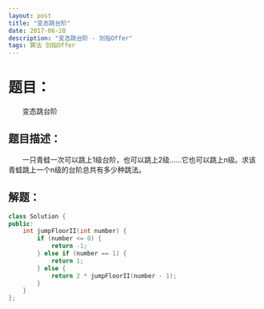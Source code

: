 ```yaml
---
layout: post
title: "变态跳台阶"
date: 2017-06-28
description: "变态跳台阶 - 剑指Offer"
tags: 算法 剑指Offer
---
```


# 题目：
　　变态跳台阶

## 题目描述：
　　一只青蛙一次可以跳上1级台阶，也可以跳上2级……它也可以跳上n级。求该青蛙跳上一个n级的台阶总共有多少种跳法。

## 解题：
```c++
class Solution {
public:
    int jumpFloorII(int number) {
        if (number <= 0) {
            return -1;
        } else if (number == 1) {
            return 1;
        } else {
            return 2 * jumpFloorII(number - 1);
        }
    }
};
```
